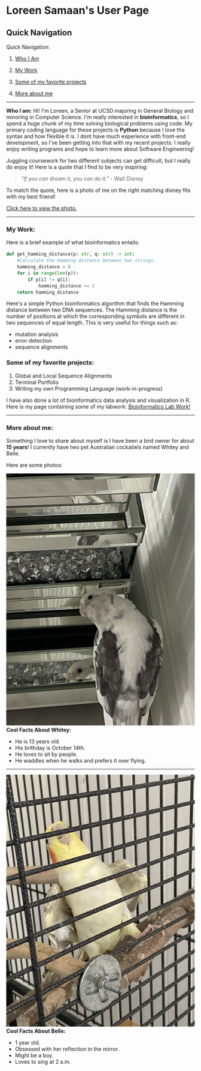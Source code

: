 # Loreen Samaan's User Page

## Quick Navigation

Quick Navigation:

1. [Who I Am](#who-i-am)

2. [My Work](#my-work)

3. [Some of my favorite projects](#some-of-my-favorite-projects)

4. [More about me](#more-about-me)

---

**Who I am:** Hi! I'm Loreen, a Senior at UCSD majoring in General Biology and minoring in Computer Science. I'm really interested in **bioinformatics**, so I spend a huge chunk of my time solving biological problems using code. My primary coding language for these projects is **Python** because I love the syntax and how flexible it is. I dont have much experience with front-end development, so I've been getting into that with my recent projects. I really enjoy writing programs and hope to learn more about Software Engineering!

Juggling coursework for two different subjects can get difficult, but I really do enjoy it! Here is a quote that I find to be very inspiring:
> *"If you can dream it, you can do it."* - Walt Disney

To match the quote, here is a photo of me on the right matching disney fits with my best friend!

[Click here to view the photo.](./me.jpg)

***

### **My Work:** 

Here is a brief example of what bioinformatics entails:

```python
def get_hamming_distance(p: str, q: str) -> int:
    #Calculate the Hamming distance between two strings.
    hamming_distance = 0
    for i in range(len(p)):
        if p[i] != q[i]:
            hamming_distance += 1
    return hamming_distance
```

Here's a simple Python bioinformatics algorithm that finds the Hamming distance between two DNA sequences. The Hamming distance is the number of positions at which the corresponding symbols are different in two sequences of equal length. This is very useful for things such as:
- mutation analysis 
- error detection
- sequence alignments

### Some of my favorite projects:
1. Global and Local Sequence Alignments
2. Terminal Portfolio
3. Writing my own Programming Language (work-in-progress)

I have also done a lot of bioinformatics data analysis and visualization in R. Here is my page containing some of my labwork: [Bioinformatics Lab Work!](https://ltsamaan.github.io/bimm143/)
   
***

### **More about me:** 

Something I love to share about myself is I have been a bird owner for about **15 years**! I currently have two pet Australian cockatiels named Whitey and Belle. 

Here are some photos:

![Whitey](./whitey.jpg)
**Cool Facts About Whitey:**

- He is 13 years old.
- His brithday is October 14th.
- He loves to sit by people. 
- He waddles when he walks and prefers it over flying.

---
  
![Belle](./belle.jpg)
**Cool Facts About Belle:**

- 1 year old.
- Obsessed with her reflection in the mirror.
- Might be a boy.
- Loves to sing at 2 a.m.